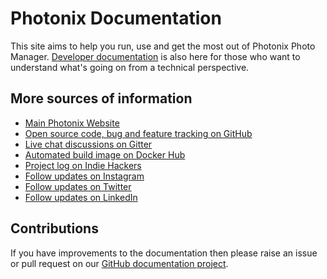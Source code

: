 # Photonix Documentation

This site aims to help you run, use and get the most out of Photonix Photo Manager. [Developer documentation](developer/) is also here for those who want to understand what's going on from a technical perspective.

## More sources of information

- [Main Photonix Website](https://photonix.org/)
- [Open source code, bug and feature tracking on GitHub](https://github.com/damianmoore/photonix)
- [Live chat discussions on Gitter ](https://gitter.im/photonixapp/community)
- [Automated build image on Docker Hub](https://hub.docker.com/r/damianmoore/photonix/)
- [Project log on Indie Hackers](https://www.indiehackers.com/product/photonix-photo-organizer-app)
- [Follow updates on Instagram](https://www.instagram.com/photonixapp/)
- [Follow updates on Twitter](https://twitter.com/photonixapp)
- [Follow updates on LinkedIn](https://www.linkedin.com/company/photonixapp/)

## Contributions

If you have improvements to the documentation then please raise an issue or pull request on our [GitHub documentation project](https://github.com/damianmoore/photonix-website/tree/master/docs).
